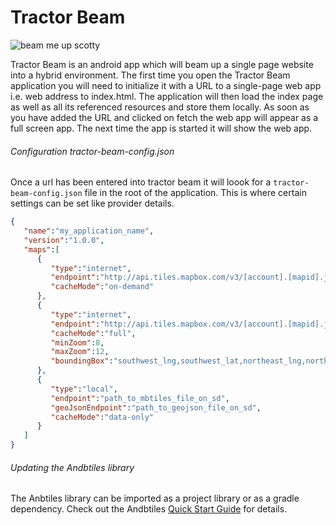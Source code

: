 Tractor Beam
============

![beam me up scotty](https://encrypted-tbn1.gstatic.com/images?q=tbn:ANd9GcRRTooGZUc2vm7cLCVxDm6pcecuCQIIvxdY90X9IIf-L9LNYYE4)

Tractor Beam is an android app which will beam up a single page website into a hybrid environment. The first time you open the Tractor Beam application you will need to initialize it with a URL to a single-page web app i.e. web address to index.html. The application will then load the index page as well as all its referenced resources and store them locally. As soon as you have added the URL and clicked on fetch the web app will appear as a full screen app. The next time the app is started it will show the web app.

###### Configuration tractor-beam-config.json
Once a url has been entered into tractor beam it will loook for a ``tractor-beam-config.json`` file in the root of the application. This is where certain settings can be set like provider details.

```json
{
   "name":"my_application_name",
   "version":"1.0.0",
   "maps":[
      {
         "type":"internet",
         "endpoint":"http://api.tiles.mapbox.com/v3/[account].[mapid].json",
         "cacheMode":"on-demand"
      },
      {
         "type":"internet",
         "endpoint":"http://api.tiles.mapbox.com/v3/[account].[mapid].json",
         "cacheMode":"full",
         "minZoom":8,
         "maxZoom":12,
         "boundingBox":"southwest_lng,southwest_lat,northeast_lng,northeast_lat"
      },
      {
         "type":"local",
         "endpoint":"path_to_mbtiles_file_on_sd",
         "geoJsonEndpoint":"path_to_geojson_file_on_sd",
         "cacheMode":"data-only"
      }
   ]
}
```
###### Updating the Andbtiles library
The Anbtiles library can be imported as a project library or as a gradle dependency. Check out the Andbtiles [Quick Start Guide] for details. 

[Quick Start Guide]:https://github.com/tesera/andbtiles/wiki/Quick-Start-Guide
